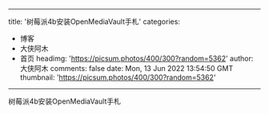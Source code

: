 
---
title: '树莓派4b安装OpenMediaVault手札'
categories: 
 - 博客
 - 大侠阿木
 - 首页
headimg: 'https://picsum.photos/400/300?random=5362'
author: 大侠阿木
comments: false
date: Mon, 13 Jun 2022 13:54:50 GMT
thumbnail: 'https://picsum.photos/400/300?random=5362'
---

<div>   
树莓派4b安装OpenMediaVault手札  
</div>
            